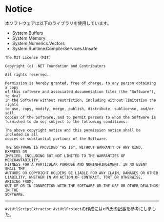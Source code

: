 # Notice

本ソフトウェアは以下のライブラリを使用しています。

- System.Buffers
- System.Memory
- System.Numerics.Vectors
- System.Runtime.CompilerServices.Unsafe

```
The MIT License (MIT)

Copyright (c) .NET Foundation and Contributors

All rights reserved.

Permission is hereby granted, free of charge, to any person obtaining a copy
of this software and associated documentation files (the "Software"), to deal
in the Software without restriction, including without limitation the rights
to use, copy, modify, merge, publish, distribute, sublicense, and/or sell
copies of the Software, and to permit persons to whom the Software is
furnished to do so, subject to the following conditions:

The above copyright notice and this permission notice shall be included in all
copies or substantial portions of the Software.

THE SOFTWARE IS PROVIDED "AS IS", WITHOUT WARRANTY OF ANY KIND, EXPRESS OR
IMPLIED, INCLUDING BUT NOT LIMITED TO THE WARRANTIES OF MERCHANTABILITY,
FITNESS FOR A PARTICULAR PURPOSE AND NONINFRINGEMENT. IN NO EVENT SHALL THE
AUTHORS OR COPYRIGHT HOLDERS BE LIABLE FOR ANY CLAIM, DAMAGES OR OTHER
LIABILITY, WHETHER IN AN ACTION OF CONTRACT, TORT OR OTHERWISE, ARISING FROM,
OUT OF OR IN CONNECTION WITH THE SOFTWARE OR THE USE OR OTHER DEALINGS IN THE
SOFTWARE.
```

---

`AviUtlScriptExtractor.AviUtlProject`の作成にはePi氏の[記事](https://scrapbox.io/ePi5131/aupファイルの構造)を参考にしました。
